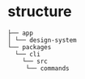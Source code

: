 # structure

```plaintext
├── app
│ └── design-system
└── packages
  └── cli
    └── src
     └── commands 

```
